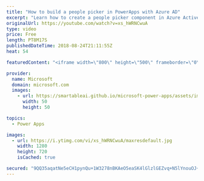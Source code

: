 ```yaml
---
title: "How to build a people picker in PowerApps with Azure AD"
excerpt: "Learn how to create a people picker component in Azure Active Directory in PowerApps. Dive deep into the Out of Office sample app allowing you to set your out-of-office message and clear out your calendar for the duration of your absence. Test it out!   Learn more: https://web.powerapps.com/home?sampleapp_preview=outofoffice"
originalUrl: https://youtube.com/watch?v=xs_hWRNCwuA
type: video
price: Free
length: PT8M17S
publishedDateTime: 2018-08-24T21:11:55Z
heat: 54

featuredContent: "<iframe width=\"800\" height=\"500\" frameborder=\"0\" src=\"https://www.youtube.com/embed/xs_hWRNCwuA\" allow=\"accelerometer; autoplay; encrypted-media; gyroscope; picture-in-picture\" allowfullscreen></iframe>"

provider:
  name: Microsoft
  domain: microsoft.com
  images:
    - url: https://smartableai.github.io/microsoft-power-apps/assets/images/organizations/microsoft.com-50x50.jpg
      width: 50
      height: 50

topics:
  - Power Apps

images:
  - url: https://i.ytimg.com/vi/xs_hWRNCwuA/maxresdefault.jpg
    width: 1280
    height: 720
    isCached: true

secured: "9QQ35aqatNe5eCH1pynQu+1W3278nBKAeO5eaSK4lGlzlGEZvq+N5lYnouOJ+hAupjdvVIqBnNMpexN0t4LM4vuJzfT2qpYP0uJeEyVTEAPxN6xABpGx3ZFzRrV8773dlvVfYTPPNkf1uB6pkr01nHPdwFWHIkTK+QnEtW8EXC/gdTE4JPAYtr/oFMLuMP9TwU9Z6XIBUR06tW/qfO+U5yeulkY6Vf1ciIRSuk5I2LZFODhiZmqHIg8fjyO/U/QH5vGQkWCMGhK9OaFsINsB9wFUTp+cFwzNm+9R6WqaEf5hM1KERTw7TH8HIo5IyD4TM7k0fnN8FOe0foTKUw70djhxqenmoiEbd4lX2OsSzhOxaBvIV34saNG96PXlEprCxc0wegDveyLY48n1k1dTCabSmz1waAdul1Vo0jnm3E4=;MutPdXw7ICr2LvAcOHrbFg=="
---
```


